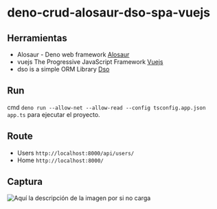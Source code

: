 # deno-crud-alosaur-dso-spa-vuejs

## Herramientas

- Alosaur - Deno web framework [Alosaur](https://github.com/alosaur/alosaur)
- vuejs The Progressive JavaScript Framework [Vuejs](https://vuejs.org/)
- dso is a simple ORM Library [Dso](https://github.com/manyuanrong/dso)

## Run

cmd `deno run --allow-net --allow-read --config tsconfig.app.json app.ts` para ejecutar el proyecto.

## Route

- Users `http://localhost:8000/api/users/`
- Home `http://localhost:8000/`

## Captura
![Aquí la descripción de la imagen por si no carga](https://raw.githubusercontent.com/parzibyte/WaterPy/master/assets/ImagenV1.png)
